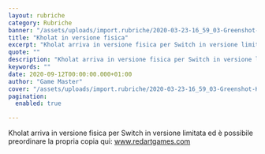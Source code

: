 ```yaml
---
layout: rubriche
category: Rubriche
banner: "/assets/uploads/import.rubriche/2020-03-23-16_59_03-Greenshot-Kopia-640x360.jpg"
title: "Kholat in versione fisica"
excerpt: "Kholat arriva in versione fisica per Switch in versione limitata ed è possibile preordinare la propria copia qui: www.redartgames.com "
quote: ""
description: "Kholat arriva in versione fisica per Switch in versione limitata ed è possibile preordinare la propria copia qui: www.redartgames.com "
keywords: ""
date: 2020-09-12T00:00:00.000+01:00
author: "Game Master"
cover: "/assets/uploads/import.rubriche/2020-03-23-16_59_03-Greenshot-Kopia-640x360.jpg"
pagination:
  enabled: true

---
```


Kholat arriva in versione fisica per Switch in versione limitata ed è possibile preordinare la propria copia qui: [www.redartgames.com ](https://www.redartgames.com/accueil/128-kholat-switch-3770011615865.html)